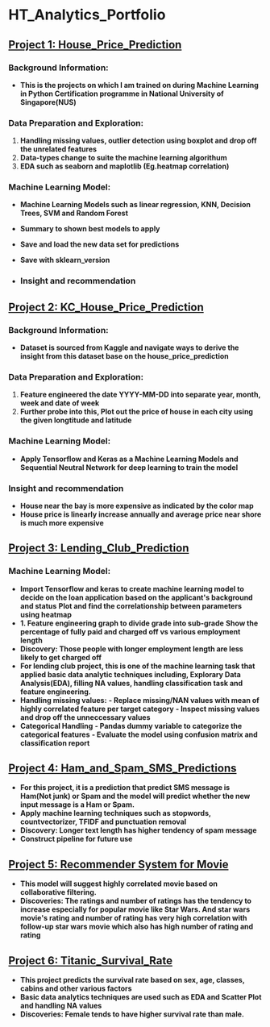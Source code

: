 # HT_Analytics_Portfolio
## [Project 1: House_Price_Prediction]()
### Background Information:
* **This is the projects on which I am trained on during Machine Learning in Python Certification programme in National University of Singapore(NUS)**
### **Data Preparation and Exploration:**
1. **Handling missing values, outlier detection using boxplot and drop off the unrelated features**  
2. **Data-types change to suite the machine learning algorithum**
3. **EDA such as seaborn and maplotlib (Eg.heatmap correlation)**
### **Machine Learning Model:**
* **Machine Learning Models such as linear regression, KNN, Decision Trees, SVM and Random Forest**
* **Summary to shown best models to apply**
* **Save and load the new data set for predictions**
* **Save with sklearn_version**

* ### **Insight and recommendation**
  
## [Project 2: KC_House_Price_Prediction]()
### Background Information:
* **Dataset is sourced from Kaggle and navigate ways to derive the insight from this dataset base on the house_price_prediction**
### **Data Preparation and Exploration:**
1. **Feature engineered the date YYYY-MM-DD into separate year, month, week and date of week**
2. **Further probe into this, Plot out the price of house in each city using the given longtitude and latitude**
### **Machine Learning Model:** 
* **Apply Tensorflow and Keras as a Machine Learning Models and Sequential Neutral Network for deep learning to train the model**

### **Insight and recommendation**
* **House near the bay is more expensive as indicated by the color map**
* **House price is linearly increase annually and average price near shore is much more expensive**
  
## [Project 3: Lending_Club_Prediction]()
### **Machine Learning Model:**
* **Import Tensorflow and keras to create machine learning model to decide on the loan application based on the
  applicant's background and status**
**Plot and find the correlationship between parameters using heatmap**
* **1. Feature engineering graph to divide grade into sub-grade**
**Show the percentage of fully paid and charged off vs various
employment length**
* **Discovery: Those people with longer employment length are less likely to get charged off**
* **For lending club project, this is one of the machine learning task that applied basic data analytic techniques including,
Explorary Data Analysis(EDA), filling NA values, handling classification task and feature engineering.**
* **Handling missing values:**
**- Replace missing/NAN values with mean of highly correlated feature per target category**
**- Inspect missing values and drop off the unneccessary values**
* **Categorical Handling**
**- Pandas dummy variable to categorize the categorical features**
**- Evaluate the model using confusion matrix and classification report**

## [Project 4: Ham_and_Spam_SMS_Predictions]()
* **For this project, it is a prediction that predict SMS message is Ham(Not junk) or Spam and the model will predict whether the new input message is a Ham or Spam.**
* **Apply machine learning techniques such as stopwords, countvectorizer, TFIDF and punctuation removal**
* **Discovery: Longer text length has higher tendency of spam message**
* **Construct pipeline for future use**
  
## [Project 5: Recommender System for Movie]()
* **This model will suggest highly correlated movie based on collaborative filtering.**
* **Discoveries: The ratings and number of ratings has the tendency to increase especially for popular movie like Star Wars. And star wars movie's rating and number of rating has very high correlation with
follow-up star wars movie which also has high number of rating and rating**
  
## [Project 6: Titanic_Survival_Rate]()
* **This project predicts the survival rate based on sex, age, classes, cabins and other various factors**
* **Basic data analytics techniques are used such as EDA and Scatter Plot and handling NA values**
* **Discoveries: Female tends to have higher survival rate than male.**

